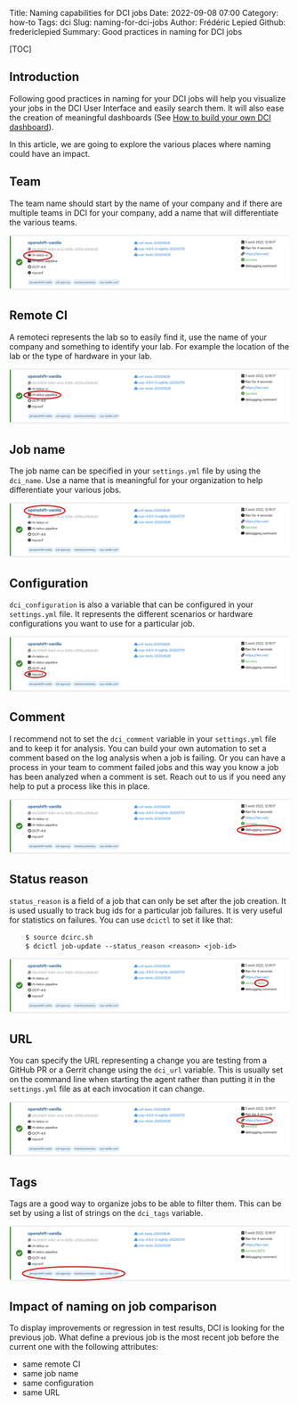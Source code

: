Title: Naming capabilities for DCI jobs
Date: 2022-09-08 07:00
Category: how-to
Tags: dci
Slug: naming-for-dci-jobs
Author: Frédéric Lepied
Github: fredericlepied
Summary: Good practices in naming for DCI jobs

[TOC]

## Introduction

Following good practices in naming for your DCI jobs will help you visualize your jobs in the DCI User Interface and easily search them. It will also ease the creation of meaningful dashboards (See [How to build your own DCI dashboard](how-to-build-your-own-dci-dashboard.html)).

In this article, we are going to explore the various places where naming could have an impact.

## Team

The team name should start by the name of your company and if there are multiple teams in DCI for your company, add a name that will differentiate the various teams.

![job team](images/naming/job-team.png)

## Remote CI

A remoteci represents the lab so to easily find it, use the name of your company and something to identify your lab. For example the location of the lab or the type of hardware in your lab.

![job remoteci](images/naming/job-remoteci.png)

## Job name

The job name can be specified in your `settings.yml` file by using the `dci_name`. Use a name that is meaningful for your organization to help differentiate your various jobs.

![job name](images/naming/job-name.png)

## Configuration

`dci_configuration` is also a variable that can be configured in your `settings.yml` file. It represents the different scenarios or hardware configurations you want to use for a particular job.

![job configuraion](images/naming/job-configuration.png)

## Comment

I recommend not to set the `dci_comment` variable in your `settings.yml` file and to keep it for analysis. You can build your own automation to set a comment based on the log analysis when a job is failing. Or you can have a process in your team to comment failed jobs and this way you know a job has been analyzed when a comment is set. Reach out to us if you need any help to put a process like this in place.

![job comment](images/naming/job-comment.png)

## Status reason

`status_reason` is a field of a job that can only be set after the job creation. It is used usually to track bug ids for a particular job failures. It is very useful for statistics on failures. You can use `dcictl` to set it like that:

        $ source dcirc.sh
        $ dcictl job-update --status_reason <reason> <job-id>

![job status reason](images/naming/job-status-reason.png)

## URL

You can specify the URL representing a change you are testing from a GitHub PR or a Gerrit change using the `dci_url` variable. This is usually set on the command line when starting the agent rather than putting it in the `settings.yml` file as at each invocation it can change.

![job url](images/naming/job-url.png)

## Tags

Tags are a good way to organize jobs to be able to filter them. This can be set by using a list of strings on the `dci_tags` variable.

![job tags](images/naming/job-tags.png)

## Impact of naming on job comparison

To display improvements or regression in test results, DCI is looking for the previous job. What define a previous job is the most recent job before the current one with the following attributes:

* same remote CI
* same job name
* same configuration
* same URL
